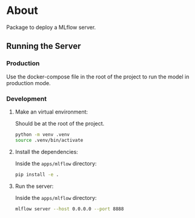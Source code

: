 # About

Package to deploy a MLflow server.

## Running the Server

### Production

Use the docker-compose file in the root of the project to run the model in production mode.

### Development

1. Make an virtual environment:

   Should be at the root of the project.

   ```bash
   python -m venv .venv
   source .venv/bin/activate
   ```

2. Install the dependencies:

   Inside the `apps/mlflow` directory:

   ```bash
   pip install -e .
   ```

3. Run the server:

   Inside the `apps/mlflow` directory:

   ```bash
   mlflow server --host 0.0.0.0 --port 8888
   ```
